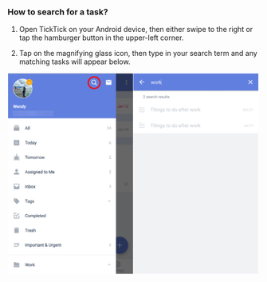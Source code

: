 ### How to search for a task?

1. Open TickTick on your Android device, then either swipe to the right or tap the hamburger button in the upper-left corner.

2. Tap on the magnifying glass icon, then type in your search term and any matching tasks will appear below.

![](../../images/ticktick-android-app/task/3.3.14.png)

